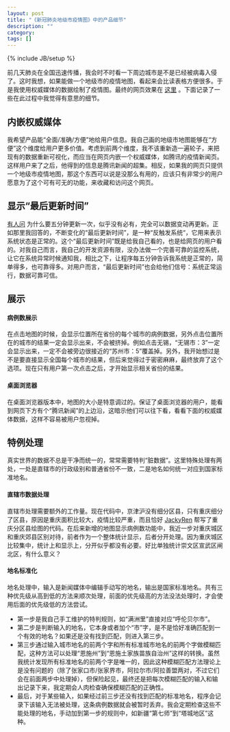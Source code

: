 ```yaml
---
layout: post
title: "《新冠肺炎地级市疫情图》中的产品细节"
description: ""
category: 
tags: []
---
```

{% include JB/setup %}


前几天肺炎在全国迅速传播，我会时不时看一下周边城市是不是已经被病毒入侵了。这时我想，如果能做一个地级市的疫情地图，看起来会比读表格方便很多。于是我使用权威媒体的数据绘制了疫情图。最终的网页效果在 [这里](https://lispczz.github.io/pneumonia/) 。下面记录了一些在此过程中我觉得有意思的细节。

## 内嵌权威媒体
我希望产品能“全面/准确/方便”地给用户信息。我自己画的地级市地图能够在“方便”这个维度给用户更多价值。考虑到前两个维度，我不该重新造一遍轮子，来把现有的数据重新可视化，而应当在网页内嵌一个权威媒体，如腾讯的疫情新闻页。这样用户来了之后，他得到的信息是腾讯新闻的超集。相反，如果我的网页只提供一个地级市疫情地图，那这个东西可以说是没那么有用的，应该只有非常少的用户愿意为了这个可有可无的功能，来收藏和访问这个网页。

## 显示“最后更新时间”

[有人问](https://github.com/lispczz/pneumonia/issues/5) 为什么要五分钟更新一次，似乎没有必有，完全可以数据变动再更新。正如那里我回答的，不断变化的“最后更新时间”，是一种“反触发系统“，它用来表示系统状态是正常的。这个“最后更新时间”既是给我自己看的，也是给网页的用户看的。对我自己而言，我自己的开发资源有限，没办法做一个完善可靠的监控系统，让它在系统异常时候通知我，相比之下，让程序每五分钟告诉我系统是正常的，简单得多，也可靠得多。对用户而言，“最后更新时间”也会给他们信号：系统正常运行，数据可靠可信。

## 展示

#### 病例数展示
在点击地图的时候，会显示位置所在省份的每个城市的病例数据，另外点击位置所在的城市的结果一定会显示出来，不会被挤掉。例如点击无锡，“无锡市：3”一定会显示出来，一定不会被旁边很接近的“苏州市：5”覆盖掉。另外，我开始想过是不是要直接显示全国每个城市的结果，但后来觉得过于密密麻麻，最终放弃了这个选项。现在只有用户第一次点击之后，才开始显示相关省份的结果。  
#### 桌面浏览器 
在桌面浏览器版本中，地图的大小是特意调过的。保证了桌面浏览器的用户，能看到网页下方有个“腾讯新闻”的上边沿，这暗示他们可以往下看，看看下面的权威媒体数据，这样不容易被用户忽视掉。

## 特例处理
真实世界的数据不总是干净而统一的，常常需要特判“脏数据”。这里特殊处理有两处，一处是直辖市的行政级别和普通省份不一致，二是地名如何统一对应到国家标准地名。

#### 直辖市数据处理
直辖市处理需要额外的工作量。现在代码中，京津沪没有细分区县，只有重庆细分了区县，原因是重庆面积比较大，疫情比较严重，而且恰好 [JackyRen](https://github.com/JackyRen) 帮写了重庆分区县绘图的代码。在后来新增的地图显示病例数功能中，我近一步对重庆城区和重庆郊县区别对待，前者作为一个整体统计显示，后者分开处理。因为重庆城区比较集中，统计上和显示上，分开似乎都没有必要。好比单独统计崇文区宣武区闸北区，有什么意义？

#### 地名标准化

地名处理中，输入是新闻媒体中编辑手动写的地名，输出是国家标准地名。共有三种优先级从高到低的方法来顺次处理，前面的优先级高的方法没法处理时，才会使用后面的优先级低的方法尝试。

* 第一步是我自己手工维护的特判规则，如“满洲里”直接对应“呼伦贝尔市”。
* 第二步是判断输入的地名，它本身或者加个“市”字，是不是恰好准确匹配到一个有效的地名？如果还是没有找到匹配，则进入第三步。
* 第三步通过输入城市地名的前两个字和所有标准城市地名的前两个字做模糊匹配，这种方法可以处理“恩施州”到“恩施土家族苗族自治州”这样的转换。虽然我统计发现所有标准地名的前两个字是唯一的，因此这种模糊匹配方法理论上是没有问题的（除了张家口市/张家界市，阿拉尔市/阿拉善盟两对，不过它们会在前面两步中处理掉），但保险起见，最终还是把每次模糊匹配的输入和输出记录下来，我定期会人肉检查确保模糊匹配的正确性。
* 最后，对于某些输入，如果经过前三步还没有找到匹配的标准地名，程序会记录下该输入无法被处理，这条病例数据就会被暂时丢弃。我会定期检查这些不能处理的地名，手动加到第一步的规则中，如新疆“第七师”到“塔城地区”这种。

